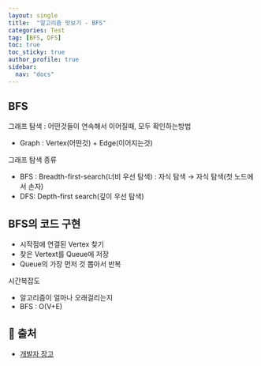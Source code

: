 ```yaml
---
layout: single
title:  "알고리즘 맛보기 - BFS"
categories: Test
tag: [BFS, DFS]
toc: true
toc_sticky: true
author_profile: true
sidebar:
  nav: "docs"
---
```


## BFS

그래프 탐색 : 어떤것들이 연속해서 이어질때, 모두 확인하는방법

- Graph : Vertex(어떤것) + Edge(이어지는것)

그래프 탐색 종류



- BFS : Breadth-first-search(너비 우선 탐색) : 자식 탐색 → 자식 탐색(첫 노드에서 손자)
- DFS: Depth-first search(깊이 우선 탐색)

## BFS의 코드 구현
- 시작점에 연결된 Vertex 찾기
- 찾은 Vertext를 Queue에 저장
- Queue의 가장 먼저 것 뽑아서 반복

시간복잡도

- 알고리즘이 얼마나 오래걸리는지
- BFS : O(V+E)



## 📑 출처
 - [개발자 장고](https://www.youtube.com/watch?v=ansd5B27uJM)
